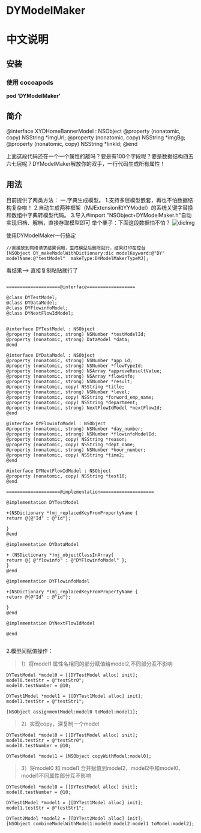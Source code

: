 # DYModelMaker


# 中文说明

## 安装

### 使用 cocoapods

**pod 'DYModelMaker'**    


## 简介
@interface XYDHomeBannerModel : NSObject
@property (nonatomic, copy) NSString *imgUrl;
@property (nonatomic, copy) NSString *imgBg;
@property (nonatomic, copy) NSString *linkId;
@end

上面这段代码还在一个一个属性的敲吗？要是有100个字段呢？要是数据结构四五六七层呢？DYModelMaker解放你的双手，一行代码生成所有属性！

## 用法

目前提供了两类方法：
一.字典生成模型。
 1.支持多层模型嵌套，再也不怕数据结构复杂啦！
 2.自动生成两种框架（MJExtension和YYModel）的系统关键字替换和数组中字典转模型代码。
 3.导入#import "NSObject+DYModelMaker.h"自动实现归档、解档，直接存取模型即可
 举个栗子：下面这段数据怕不怕？
![dicImg](https://github.com/duyi56432/DYModelMaker/blob/master/dicImg.jpg)  

使用DYModelMaker一行搞定

<pre><code>//直接放到网络请求结果调用，生成模型后删除就行，结果打印在控台
[NSObject DY_makeModelWithDictionary:dic modelKeyword:@"DY" modelName:@"testModel"  makeType:DYModelMakerTypeMJ];
</code></pre>

看结果--> 直接复制粘贴就行了

<pre><code> 
====================@interface==================

@class DYTestModel;
@class DYDataModel;
@class DYFlowinfoModel;
@class DYNextFlowIdModel;


@interface DYTestModel : NSObject
@property (nonatomic, strong) NSNumber *testModelId;
@property (nonatomic, strong) DataModel *data;
@end

@interface DYDataModel : NSObject
@property (nonatomic, strong) NSNumber *app_id;
@property (nonatomic, strong) NSNumber *flowTypeId;
@property (nonatomic, strong) NSArray *approveResultValue;
@property (nonatomic, strong) NSArray *flowinfo;
@property (nonatomic, strong) NSNumber *result;
@property (nonatomic, copy) NSString *title;
@property (nonatomic, strong) NSNumber *level;
@property (nonatomic, copy) NSString *forword_emp_name;
@property (nonatomic, copy) NSString *department;
@property (nonatomic, strong) NextFlowIdModel *nextFlowId;
@end

@interface DYFlowinfoModel : NSObject
@property (nonatomic, strong) NSNumber *day_number;
@property (nonatomic, strong) NSNumber *flowinfoModelId;
@property (nonatomic, copy) NSString *reason;
@property (nonatomic, copy) NSString *dept_name;
@property (nonatomic, strong) NSNumber *hour_number;
@property (nonatomic, copy) NSString *time2;
@end

@interface DYNextFlowIdModel : NSObject
@property (nonatomic, copy) NSString *test10;
@end

====================@implementation====================

@implementation DYTestModel

+(NSDictionary *)mj_replacedKeyFromPropertyName {
return @{@"Id" : @"id"};

}
@end

@implementation DYDataModel

+ (NSDictionary *)mj_objectClassInArray{
return @{ @"flowinfo" : @"DYFlowinfoModel" }; 
}
@end

@implementation DYFlowinfoModel

+(NSDictionary *)mj_replacedKeyFromPropertyName {
return @{@"Id" : @"id"};

}
@end

@implementation DYNextFlowIdModel

@end

</code></pre>


2.模型间赋值操作：
>1）将model1 属性名相同的部分赋值给model2,不同部分互不影响
<pre><code>DYTestModel *model0 = [[DYTestModel alloc] init];
model0.testStr = @"testStr0";
model0.testNumber = @10;

DYTest1Model *model1 = [[DYTest1Model alloc] init];
model1.testStr = @"testStr1";

[NSObject assignmentModel:model0 toModel:model1]; </code></pre>
>2）实现copy，深复制一个model
<pre><code>DYTestModel *model0 = [[DYTestModel alloc] init];
model0.testStr = @"testStr0";
model0.testNumber = @10;

DYTestModel *model1 = [NSObject copyWithModel:model0];</code></pre>
>3）将model0 和 model1 合并赋值到model2，model2中和model0、model1不同属性部分互不影响
<pre><code>DYTestModel *model0 = [[DYTestModel alloc] init];
model0.testNumber = @10;

DYTest1Model *model1 = [[DYTest1Model alloc] init];
model1.testStr = @"testStr1";

DYTest2Model *model2 = [[DYTest2Model alloc] init];
[NSObject combineModelWithModel1:model0 model2:model1 toModel:model2];</code></pre>
